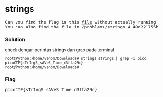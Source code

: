 <h1><b>strings</h1></b>
<pre>
Can you find the flag in this <a href="https://2018shell.picoctf.com/static/a3d311b507256d5d9299c0e94dfc4fc5/strings">file</a> without actually running it? 
You can also find the file in /problems/strings_4_40d221755b4a0b134c2a7a2e825ef95f on the shell server.
</pre>
</b><h3>Solution</h3></b>
<p>check dengan perintah strings dan grep pada terminal</p>

```console
root@Python:/home/venom/Downloads# strings strings | grep -i pico
picoCTF{sTrIngS_sAVeS_Time_d3ffa29c}
root@Python:/home/venom/Downloads# 
```
</b><h3>Flag</h3></b>
<pre>
picoCTF{sTrIngS_sAVeS_Time_d3ffa29c}
</pre>
